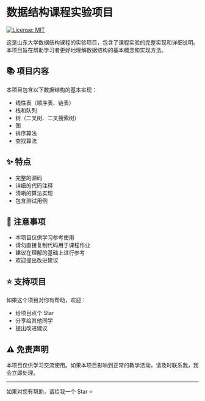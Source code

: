 # 数据结构课程实验项目

[![License: MIT](https://img.shields.io/badge/License-MIT-yellow.svg)](https://opensource.org/licenses/MIT)

这是山东大学数据结构课程的实验项目，包含了课程实验的完整实现和详细说明。本项目旨在帮助学习者更好地理解数据结构的基本概念和实现方法。

## 📚 项目内容

本项目包含以下数据结构的基本实现：

- 线性表（顺序表、链表）
- 栈和队列
- 树（二叉树、二叉搜索树）
- 图
- 排序算法
- 查找算法

## ✨ 特点

- 完整的源码
- 详细的代码注释
- 清晰的算法实现
- 包含测试用例

## 📝 注意事项

- 本项目仅供学习参考使用
- 请勿直接复制代码用于课程作业
- 建议在理解的基础上进行参考
- 欢迎提出改进建议

## ⭐ 支持项目

如果这个项目对你有帮助，欢迎：

- 给项目点个 Star
- 分享给其他同学
- 提出改进建议

## ⚠️ 免责声明

本项目仅供学习交流使用。如果本项目影响到正常的教学活动，请及时联系我，我会立即处理。

---

如果对您有帮助，请给我一个 Star ⭐️
